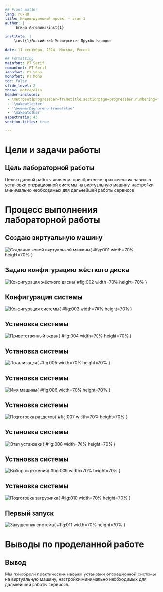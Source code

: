 ```yaml
---
## Front matter
lang: ru-RU
title: Индивидуальный проект - этап 1
author: |
	 Егина Ангелина\inst{1}

institute: |
	\inst{1}Российский Университет Дружбы Народов

date: 11 сентября, 2024, Москва, Россия

## Formatting
mainfont: PT Serif
romanfont: PT Serif
sansfont: PT Sans
monofont: PT Mono
toc: false
slide_level: 2
theme: metropolis
header-includes: 
 - \metroset{progressbar=frametitle,sectionpage=progressbar,numbering=fraction}
 - '\makeatletter'
 - '\beamer@ignorenonframefalse'
 - '\makeatother'
aspectratio: 43
section-titles: true

---
```


# Цели и задачи работы

## Цель лабораторной работы

Целью данной работы является приобретение практических навыков установки операционной системы на виртуальную машину, настройки минимально необходимых для дальнейшей работы сервисов

# Процесс выполнения лабораторной работы

## Создаю виртуальную машину

![Создание новой виртуальной машины](image/01.png){ #fig:001 width=70% height=70% }

## Задаю конфигурацию жёсткого диска

![Конфигурация жёсткого диска](image/02.png){ #fig:002 width=70% height=70% }

## Конфигурация системы

![Конфигурация системы](image/03.png){ #fig:003 width=70% height=70% }

## Установка системы

![Приветственный экран](image/04.png){ #fig:004 width=70% height=70% }

## Установка системы

![Локализация](image/05.png){ #fig:005 width=70% height=70% }

## Установка системы

![Имя машины](image/06.png){ #fig:006 width=70% height=70% }

## Установка системы

![Подготовка разделов](image/07.png){ #fig:007 width=70% height=70% }

## Установка системы

![Этап установки](image/08.png){ #fig:008 width=70% height=70% }

## Установка системы

![Выбор окружения](image/09.png){ #fig:009 width=70% height=70% }

## Установка системы

![Подготовка загрузчика](image/10.png){ #fig:010 width=70% height=70% }

## Первый запуск

![Запущенная система](image/11.png){ #fig:011 width=70% height=70% }

# Выводы по проделанной работе

## Вывод

Мы приобрели практические навыки установки операционной системы на виртуальную машину, настройки минимально необходимых для дальнейшей работы сервисов.